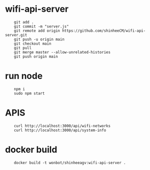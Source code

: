 # wifi-api-server

```
    git add .
    git commit -m "server.js"
    git remote add origin https://github.com/shinheeCM/wifi-api-server.git
    git push -u origin main
    git checkout main
    git pull
    git merge master --allow-unrelated-histories
    git push origin main
```

# run node
```
    npm i
    sudo npm start
```

# APIS
```
    curl http://localhost:3000/api/wifi-networks
    curl http://localhost:3000/api/system-info

```

# docker build
```
    docker build -t wonbot/shinheeagv:wifi-api-server .
    
```
